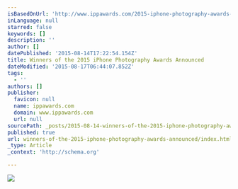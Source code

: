 ```yaml
---
isBasedOnUrl: 'http://www.ippawards.com/2015-iphone-photography-awards-winners-announced/'
inLanguage: null
starred: false
keywords: []
description: ''
author: []
datePublished: '2015-08-14T17:22:54.154Z'
title: Winners of the 2015 iPhone Photography Awards Announced
dateModified: '2015-08-17T06:44:07.852Z'
tags:
  - ''
authors: []
publisher:
  favicon: null
  name: ippawards.com
  domain: www.ippawards.com
  url: null
sourcePath: _posts/2015-08-14-winners-of-the-2015-iphone-photography-awards-announced.md
published: true
url: winners-of-the-2015-iphone-photography-awards-announced/index.html
_type: Article
_context: 'http://schema.org'

---
```

![](http://ippcdn.ippawards.netdna-cdn.com/wp-content/uploads/2015/04/33950_21725-3662_1_1_5_MichalKoralewski01-people.jpg)